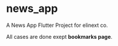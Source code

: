 # news_app

A News App Flutter Project for elinext co.  


All cases are done exept **bookmarks page**. 
